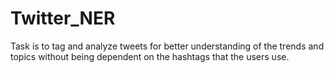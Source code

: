 # Twitter_NER
Task is to tag and analyze tweets for better understanding of the trends and topics without being dependent on the hashtags that the users use.
